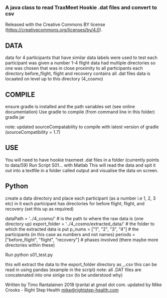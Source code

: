 ### A java class to read TraxMeet Hookie .dat files and convert to csv

Released with the Creative Commons BY license (https://creativecommons.org/licenses/by/4.0).

## DATA

data for 4 participants that have similar data labels were used to test 
each participant was given a number 1-4
flight data had multiple directories so one was chosen that was in close proximity to all participants
each directory before_flight, flight and recovery contains all .dat files
data is locaated on level up to this directory (4_cosmo)


## COMPILE
ensure gradle is installed and the path variables set (see online documentation)
Use gradle to compile (from command line in this folder)
	gradle jar

note: updated sourceCompatability to compile with latest version of gradle (sourceCompatibility = 1.7) 

## USE
You will need to have hookie traxmeet .dat files in a folder (currently points to data/59)
Run Script S01... with Matlab
	This will read the data and spit it out into a textfile in a folder called output and visualise the data on screen.

## Python
create a data directory and place each participant (as a number i.e 1, 2, 3 etc) in it
each participant has directories for before flight, flight, and recovery (set this up as required)

dataPath = '../4_cosmo/'                            # is the path to where the raw data is (one directory up)
export_folder = '../4_cosmo/extracted_data/'        # the folder to which the extracted data is put
p_nums = ["1", "2", "3", "4"]                       # the participants (in this case as numbers and not names)
periods = ["before_flight", "flight", "recovery"]   # phases involved (there maybe more directories within these)

Run python s01_test.py 

this will extract the data to the export_folder directory as <number>_<period>.csv
this can be read in using pandas (example in the script)
note: all .DAT files are concatenated into one sinlge csv (to be understood why)


Written by Timo Rantalainen 2018 tjrantal at gmail dot com.
updated by Mike Crooks - Right Step Health mike@rightstep-health.com